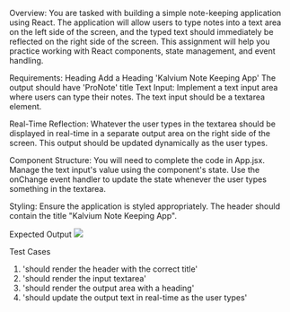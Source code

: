Overview:
You are tasked with building a simple note-keeping application using React. The application will allow users to type notes into a text area on the left side of the screen, and the typed text should immediately be reflected on the right side of the screen. This assignment will help you practice working with React components, state management, and event handling.

Requirements:
 Heading
 Add a Heading 'Kalvium Note Keeping App' The output should have 'ProNote' title
Text Input:
Implement a text input area where users can type their notes.
The text input should be a textarea element.

Real-Time Reflection:
Whatever the user types in the textarea should be displayed in real-time in a separate output area on the right side of the screen.
This output should be updated dynamically as the user types.

Component Structure:
You will need to complete the code in App.jsx.
Manage the text input's value using the component's state.
Use the onChange event handler to update the state whenever the user types something in the textarea.

Styling:
Ensure the application is styled appropriately.
The header should contain the title "Kalvium Note Keeping App".

Expected Output
![](https://camo.githubusercontent.com/a0e7b5e6337ea0b4ccd720d503f868c4df410dd49147579d342deab93b385f9b/68747470733a2f2f69312e66616365707265702e696e2f50726f477261642f6c332d6f7574707574312e706e67)


Test Cases
1. 'should render the header with the correct title'
2. 'should render the input textarea'
3. 'should render the output area with a heading'
4. 'should update the output text in real-time as the user types'